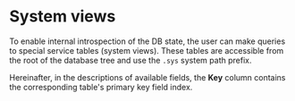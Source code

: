 # System views

To enable internal introspection of the DB state, the user can make queries to special service tables (system views). These tables are accessible from the root of the database tree and use the `.sys` system path prefix.

Hereinafter, in the descriptions of available fields, the **Key** column contains the corresponding table's primary key field index.


